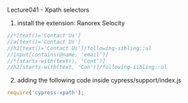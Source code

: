 Lecture041 - Xpath selectors
1. install the extension: Ranorex Selocity 


```javascript
//*[text()='Contact Us']
//a[text()='Contact Us']
//h2[text()='Contact Us']/following-sibling::ul
//input[contains(@name, 'email')]
//*[starts-with(text(), 'Cont')]
//h2[starts-with(text, 'Con')]/following-sibling::ul

```

2. adding the following code inside cypress/support/index.js
```javascript
require('cypress-xpath');
```